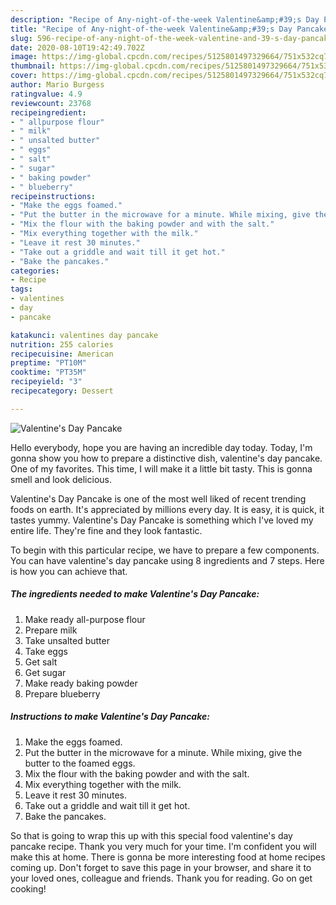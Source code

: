 ```yaml
---
description: "Recipe of Any-night-of-the-week Valentine&amp;#39;s Day Pancake"
title: "Recipe of Any-night-of-the-week Valentine&amp;#39;s Day Pancake"
slug: 596-recipe-of-any-night-of-the-week-valentine-and-39-s-day-pancake
date: 2020-08-10T19:42:49.702Z
image: https://img-global.cpcdn.com/recipes/5125801497329664/751x532cq70/valentines-day-pancake-recipe-main-photo.jpg
thumbnail: https://img-global.cpcdn.com/recipes/5125801497329664/751x532cq70/valentines-day-pancake-recipe-main-photo.jpg
cover: https://img-global.cpcdn.com/recipes/5125801497329664/751x532cq70/valentines-day-pancake-recipe-main-photo.jpg
author: Mario Burgess
ratingvalue: 4.9
reviewcount: 23768
recipeingredient:
- " allpurpose flour"
- " milk"
- " unsalted butter"
- " eggs"
- " salt"
- " sugar"
- " baking powder"
- " blueberry"
recipeinstructions:
- "Make the eggs foamed."
- "Put the butter in the microwave for a minute. While mixing, give the butter to the foamed eggs."
- "Mix the flour with the baking powder and with the salt."
- "Mix everything together with the milk."
- "Leave it rest 30 minutes."
- "Take out a griddle and wait till it get hot."
- "Bake the pancakes."
categories:
- Recipe
tags:
- valentines
- day
- pancake

katakunci: valentines day pancake 
nutrition: 255 calories
recipecuisine: American
preptime: "PT10M"
cooktime: "PT35M"
recipeyield: "3"
recipecategory: Dessert

---
```



![Valentine&#39;s Day Pancake](https://img-global.cpcdn.com/recipes/5125801497329664/751x532cq70/valentines-day-pancake-recipe-main-photo.jpg)

Hello everybody, hope you are having an incredible day today. Today, I'm gonna show you how to prepare a distinctive dish, valentine&#39;s day pancake. One of my favorites. This time, I will make it a little bit tasty. This is gonna smell and look delicious.

Valentine&#39;s Day Pancake is one of the most well liked of recent trending foods on earth. It's appreciated by millions every day. It is easy, it is quick, it tastes yummy. Valentine&#39;s Day Pancake is something which I've loved my entire life. They're fine and they look fantastic.




To begin with this particular recipe, we have to prepare a few components. You can have valentine&#39;s day pancake using 8 ingredients and 7 steps. Here is how you can achieve that.

<!--inarticleads1-->

##### The ingredients needed to make Valentine&#39;s Day Pancake:

1. Make ready  all-purpose flour
1. Prepare  milk
1. Take  unsalted butter
1. Take  eggs
1. Get  salt
1. Get  sugar
1. Make ready  baking powder
1. Prepare  blueberry




<!--inarticleads2-->

##### Instructions to make Valentine&#39;s Day Pancake:

1. Make the eggs foamed.
1. Put the butter in the microwave for a minute. While mixing, give the butter to the foamed eggs.
1. Mix the flour with the baking powder and with the salt.
1. Mix everything together with the milk.
1. Leave it rest 30 minutes.
1. Take out a griddle and wait till it get hot.
1. Bake the pancakes.




So that is going to wrap this up with this special food valentine&#39;s day pancake recipe. Thank you very much for your time. I'm confident you will make this at home. There is gonna be more interesting food at home recipes coming up. Don't forget to save this page in your browser, and share it to your loved ones, colleague and friends. Thank you for reading. Go on get cooking!
